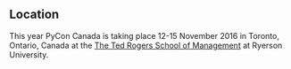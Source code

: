 ## Location

This year PyCon Canada is taking place 12-15 November 2016 in Toronto, Ontario, Canada at the [The Ted Rogers School of Management](http://www.ryerson.ca/tedrogersschool/) at Ryerson University.
